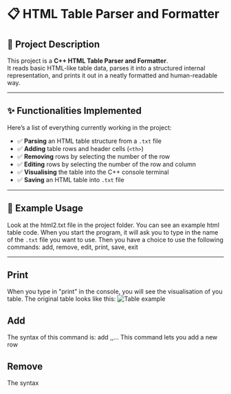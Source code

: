 # 📋 HTML Table Parser and Formatter

## 📝 Project Description

This project is a **C++ HTML Table Parser and Formatter**.  
It reads basic HTML-like table data, parses it into a structured internal representation, and prints it out in a neatly formatted and human-readable way.

---

## ✨ Functionalities Implemented

Here’s a list of everything currently working in the project:

- ✅ **Parsing** an HTML table structure from a `.txt` file
- ✅ **Adding** table rows and header cells (`<th>`)
- ✅ **Removing** rows by selecting the number of the row
- ✅ **Editing** rows by selecting the number of the row and column
- ✅ **Visualising** the table into the C++ console terminal
- ✅ **Saving** an HTML table into `.txt` file


---

## 📂 Example Usage

Look at the html2.txt file in the project folder. You can see an example html table code. When you start the program, it will ask you to type in the name of the `.txt` file you want to use. Then you have a choice to use the following commands: add, remove, edit, print, save, exit

---

## Print
When you type in "print" in the console, you will see the visualisation of you table. 
The original table looks like this:
![Table example](images/HTML_Table.png)

## Add
The syntax of this command is: add <rowNumber> <value1>,<value2>,<value3>...
This command lets you add a new row

## Remove
The syntax









